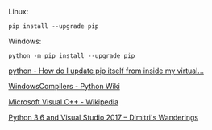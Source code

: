 Linux:

```
pip install --upgrade pip
```

Windows:

```
python -m pip install --upgrade pip
```

[python - How do I update pip itself from inside my virtual...](https://stackoverflow.com/questions/15221473/how-do-i-update-pip-itself-from-inside-my-virtual-environment?answertab=active#tab-top)

[WindowsCompilers - Python Wiki](https://wiki.python.org/moin/WindowsCompilers)

[Microsoft Visual C++ - Wikipedia](https://en.wikipedia.org/wiki/Microsoft_Visual_C%2B%2B)

[Python 3.6 and Visual Studio 2017 – Dimitri's Wanderings](https://dimitri.janczak.net/2017/05/20/python-3-6-visual-studio-2017/)